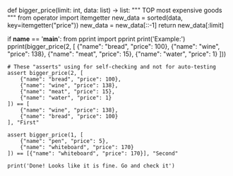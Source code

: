def bigger_price(limit: int, data: list) -> list:
    """
        TOP most expensive goods
    """
    from operator import itemgetter
    new_data = sorted(data, key=itemgetter("price"))
    new_data = new_data[::-1]
    return new_data[:limit]


if __name__ == '__main__':
    from pprint import pprint
    print('Example:')
    pprint(bigger_price(2, [
        {"name": "bread", "price": 100},
        {"name": "wine", "price": 138},
        {"name": "meat", "price": 15},
        {"name": "water", "price": 1}
    ]))

    # These "asserts" using for self-checking and not for auto-testing
    assert bigger_price(2, [
        {"name": "bread", "price": 100},
        {"name": "wine", "price": 138},
        {"name": "meat", "price": 15},
        {"name": "water", "price": 1}
    ]) == [
        {"name": "wine", "price": 138},
        {"name": "bread", "price": 100}
    ], "First"

    assert bigger_price(1, [
        {"name": "pen", "price": 5},
        {"name": "whiteboard", "price": 170}
    ]) == [{"name": "whiteboard", "price": 170}], "Second"

    print('Done! Looks like it is fine. Go and check it')
